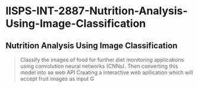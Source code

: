 # llSPS-INT-2887-Nutrition-Analysis-Using-Image-Classification
## Nutrition Analysis Using Image Classification
> Classify the images of food for further diet monitoring applications using convolution neural networks (CNNs).
> Then converting this model into aa web API 
> Creating a interactive web apllication which will accept fruit images as input G